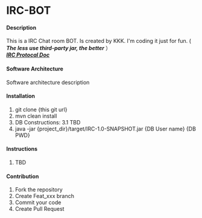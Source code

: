 # IRC-BOT

#### Description
This is a IRC Chat room BOT. Is created by KKK. I'm coding it just for fun. ( _**The less use third-party jar, the better**_ ）
<br><a href='https://datatracker.ietf.org/doc/rfc1459/'>  **_IRC Protocal Doc_**  </a>

#### Software Architecture
Software architecture description

#### Installation

1.  git clone {this git url}
2.  mvn clean install
3.  DB Constructions:
    3.1 TBD
4.  java -jar {project_dir}/target/IRC-1.0-SNAPSHOT.jar {DB User name} {DB PWD}

#### Instructions

1.  TBD

#### Contribution

1.  Fork the repository
2.  Create Feat_xxx branch
3.  Commit your code
4.  Create Pull Request

